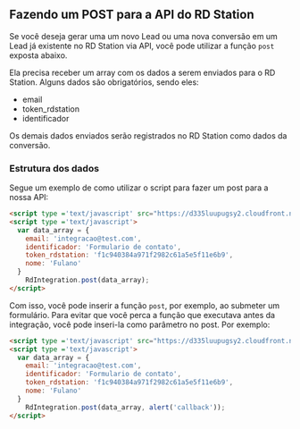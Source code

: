 ## Fazendo um POST para a API do RD Station

Se você deseja gerar uma um novo Lead ou uma nova conversão em um Lead já existente no RD Station via API, você pode utilizar a função `post` exposta abaixo.

Ela precisa receber um array com os dados a serem enviados para o RD Station. Alguns dados são obrigatórios, sendo eles:
- email
- token_rdstation
- identificador

Os demais dados enviados serão registrados no RD Station como dados da conversão.

### Estrutura dos dados

Segue um exemplo de como utilizar o script para fazer um post para a nossa API:

```html
<script type ='text/javascript' src="https://d335luupugsy2.cloudfront.net/js/integration/0.1.0/rd-js-integration.min.js"></script>
<script type ='text/javascript'>
  var data_array = {
    email: 'integracao@test.com',
    identificador: 'Formulario de contato',
    token_rdstation: 'f1c940384a971f2982c61a5e5f11e6b9',
    nome: 'Fulano'
  }
    RdIntegration.post(data_array);
</script>
```

Com isso, você pode inserir a função `post`, por exemplo, ao submeter um formulário. Para evitar que você perca a função que executava antes da integração, você pode inseri-la como parâmetro no post. Por exemplo:

```html
<script type ='text/javascript' src="https://d335luupugsy2.cloudfront.net/js/integration/0.1.0/rd-js-integration.min.js"></script>
<script type ='text/javascript'>
  var data_array = {
    email: 'integracao@test.com',
    identificador: 'Formulario de contato',
    token_rdstation: 'f1c940384a971f2982c61a5e5f11e6b9',
    nome: 'Fulano'
  }
    RdIntegration.post(data_array, alert('callback'));
</script>
```


